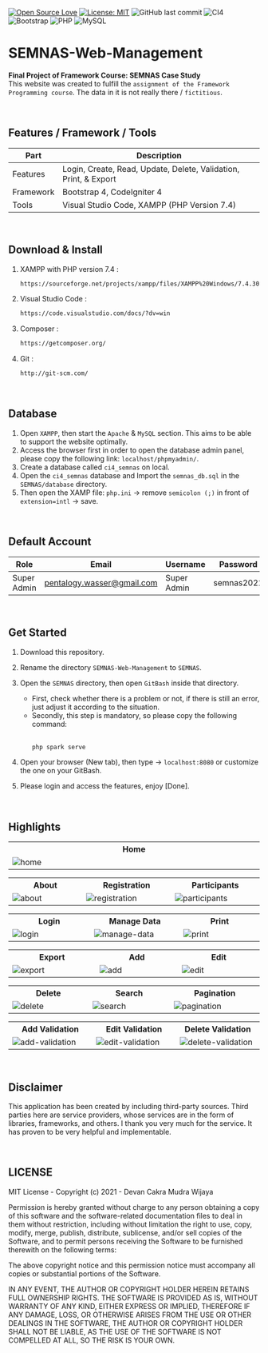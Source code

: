 [![Open Source Love](https://badges.frapsoft.com/os/v1/open-source.svg?style=flat)](https://github.com/ellerbrock/open-source-badges/)
[![License: MIT](https://img.shields.io/badge/License-MIT-green.svg)](https://opensource.org/licenses/MIT)
![GitHub last commit](https://img.shields.io/github/last-commit/devancakra/SEMNAS-Web-Management)
![CI4](https://img.shields.io/badge/-Codeigniter4-darkblue?style=flat&logo=Codeigniter)
![Bootstrap](https://img.shields.io/badge/-Bootstrap-purple.svg?&logo=bootstrap&logoColor=white)
![PHP](https://img.shields.io/badge/-PHP-grey.svg?&logo=PHP&logoColor=white)
![MySQL](https://img.shields.io/badge/-MySQL-blue.svg?style=flat&logo=mysql&logoColor=white)

# SEMNAS-Web-Management
<strong>Final Project of Framework Course: SEMNAS Case Study</strong><br>
This website was created to fulfill the ``` assignment of the Framework Programming course ```. The data in it is not really there / ``` fictitious ```.

<br>

## Features / Framework / Tools
| Part | Description |
| --- | --- |
| Features | Login, Create, Read, Update, Delete, Validation, Print, & Export |
| Framework | Bootstrap 4, CodeIgniter 4 |
| Tools | Visual Studio Code, XAMPP (PHP Version 7.4) |

<br>

## Download & Install
1. XAMPP with PHP version 7.4 :
   
   ```bash
   https://sourceforge.net/projects/xampp/files/XAMPP%20Windows/7.4.30/xampp-windows-x64-7.4.30-1-VC15-installer.exe/download
   ```
   
2. Visual Studio Code :
   
   ```bash
   https://code.visualstudio.com/docs/?dv=win
   ```
   
3. Composer :

   ```bash
   https://getcomposer.org/
   ```
   
4. Git :

   ```bash
   http://git-scm.com/
   ```

<br>

## Database
1. Open ``` XAMPP ```, then start the ``` Apache ``` & ``` MySQL ``` section. This aims to be able to support the website optimally.<br>
2. Access the browser first in order to open the database admin panel, please copy the following link: ``` localhost/phpmyadmin/ ```.
3. Create a database called ``` ci4_semnas ``` on local.<br>
4. Open the ``` ci4_semnas ``` database and Import the ``` semnas_db.sql ``` in the ``` SEMNAS/database ``` directory.<br>
5. Then open the XAMP file: ``` php.ini ``` -> remove ``` semicolon (;) ``` in front of ``` extension=intl ``` -> save.

<br>

## Default Account
| Role | Email | Username | Password |
| --- | --- | --- | --- |
| Super Admin | pentalogy.wasser@gmail.com | Super Admin | semnas2021 |

<br>

## Get Started
1. Download this repository.<br>
2. Rename the directory ``` SEMNAS-Web-Management ``` to ``` SEMNAS ```.<br>
3. Open the ``` SEMNAS ``` directory, then open ``` GitBash ``` inside that directory.
   <ul>
       <li>First, check whether there is a problem or not, if there is still an error, just adjust it according to the situation.</li>
       <li>Secondly, this step is mandatory, so please copy the following command:<br><br></li>
       
   ````bash
   php spark serve
   ````
   </ul>
4. Open your browser (New tab), then type -> ``` localhost:8080 ``` or customize the one on your GitBash.<br>
5. Please login and access the features, enjoy [Done].

<br>

## Highlights
<table>
<tr>
<th width="840">Home</th>
</tr>
<tr>
<td><img src="https://user-images.githubusercontent.com/54527592/109822472-8fbef980-7c69-11eb-9fee-c3d6f7259862.png" alt="home"></td>
</tr>
</table>
<table>
<tr>
<th width="280">About</th>
<th width="280">Registration</th>
<th width="280">Participants</th>
</tr>
<tr>
<td><img src="https://user-images.githubusercontent.com/54527592/109822592-acf3c800-7c69-11eb-8193-5dc9c91d9b76.png" alt="about"></td>
<td><img src="https://user-images.githubusercontent.com/54527592/109823043-24295c00-7c6a-11eb-85ec-638a93e6b4fe.png" alt="registration"></td>
<td><img src="https://user-images.githubusercontent.com/54527592/109822749-d7458580-7c69-11eb-9332-efdeb85d009f.png" alt="participants"></td>
</tr>
</table>
<table>
<tr>
<th width="280">Login</th>
<th width="280">Manage Data</th>
<th width="280">Print</th>
</tr>
<tr>
<td><img src="https://user-images.githubusercontent.com/54527592/109823193-49b66580-7c6a-11eb-8e2c-c96bd31de17b.png" alt="login"></td>
<td><img src="https://user-images.githubusercontent.com/54527592/109821080-31454b80-7c68-11eb-9cb7-5c66e7420b0d.png" alt="manage-data"></td>
<td><img src="https://user-images.githubusercontent.com/54527592/109821231-59cd4580-7c68-11eb-986c-a3052f8e56c9.png" alt="print"></td>
</tr>
</table>
<table>
<tr>
<th width="280">Export</th>
<th width="280">Add</th>
<th width="280">Edit</th>
</tr>
<tr>
<td><img src="https://user-images.githubusercontent.com/54527592/109821446-926d1f00-7c68-11eb-86cd-fdf8bcd15009.png" alt="export"></td>
<td><img src="https://user-images.githubusercontent.com/54527592/109821546-a9ac0c80-7c68-11eb-8ed2-acfc2ff39b75.png" alt="add"></td>
<td><img src="https://user-images.githubusercontent.com/54527592/109821667-cb0cf880-7c68-11eb-84c1-b78656d5d403.png" alt="edit"></td>
</tr>
</table>
<table>
<tr>
<th width="280">Delete</th>
<th width="280">Search</th>
<th width="280">Pagination</th>
</tr>
<tr>
<td><img src="https://user-images.githubusercontent.com/54527592/109916076-8ffcda80-7ce5-11eb-9341-3949845899e4.png" alt="delete"></td>
<td><img src="https://user-images.githubusercontent.com/54527592/109821995-1e7f4680-7c69-11eb-9580-ceba86b7d798.png" alt="search"></td>
<td><img src="https://user-images.githubusercontent.com/54527592/109822130-42428c80-7c69-11eb-9fae-c2dfda284944.png" alt="pagination"></td>
</tr>
</table>
<table>
<tr>
<th width="280">Add Validation</th>
<th width="280">Edit Validation</th>
<th width="280">Delete Validation</th>
</tr>
<tr>
<td><img src="https://user-images.githubusercontent.com/54527592/109916408-2a5d1e00-7ce6-11eb-81cb-40be595c1404.png" alt="add-validation"></td>
<td><img src="https://user-images.githubusercontent.com/54527592/109916251-dc481a80-7ce5-11eb-8951-398f5d3ed958.png" alt="edit-validation"></td>
<td><img src="https://user-images.githubusercontent.com/54527592/109916161-b458b700-7ce5-11eb-8d13-a890ad4b0e55.png" alt="delete-validation"></td>
</tr>
</table>

<br>

## Disclaimer
This application has been created by including third-party sources. Third parties here are service providers, whose services are in the form of libraries, frameworks, and others. I thank you very much for the service. It has proven to be very helpful and implementable.

<br>

## LICENSE
MIT License - Copyright (c) 2021 - Devan Cakra Mudra Wijaya

Permission is hereby granted without charge to any person obtaining a copy of this software and the software-related documentation files to deal in them without restriction, including without limitation the right to use, copy, modify, merge, publish, distribute, sublicense, and/or sell copies of the Software, and to permit persons receiving the Software to be furnished therewith on the following terms:

The above copyright notice and this permission notice must accompany all copies or substantial portions of the Software.

IN ANY EVENT, THE AUTHOR OR COPYRIGHT HOLDER HEREIN RETAINS FULL OWNERSHIP RIGHTS. THE SOFTWARE IS PROVIDED AS IS, WITHOUT WARRANTY OF ANY KIND, EITHER EXPRESS OR IMPLIED, THEREFORE IF ANY DAMAGE, LOSS, OR OTHERWISE ARISES FROM THE USE OR OTHER DEALINGS IN THE SOFTWARE, THE AUTHOR OR COPYRIGHT HOLDER SHALL NOT BE LIABLE, AS THE USE OF THE SOFTWARE IS NOT COMPELLED AT ALL, SO THE RISK IS YOUR OWN.
